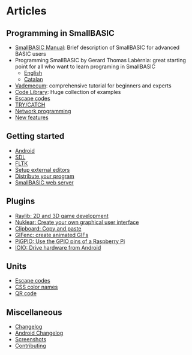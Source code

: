 # Articles

## Programming in SmallBASIC

- [SmallBASIC Manual](/pages/guide.html): Brief description of SmallBASIC for advanced BASIC users
- Programming SmallBASIC by Gerard Thomas Lab&egrave;rnia: great starting point for all who want to learn programing in SmallBASIC
  - [English](/pages/course_gtl.html)
  - [Catalan](/docs/smallbasic.ca.pdf)
- [Vademecum](/pages/vade.html): comprehensive tutorial for beginners and experts
- [Code Library](/pages/samples.html): Huge collection of examples
- [Escape codes](/pages/escape.html)
- [TRY/CATCH](/pages/trycatch.html)
- [Network programming](/pages/network.html)
- [New features](/pages/features.html)

## Getting started

- [Android](/pages/android.html)
- [SDL](/pages/sdl.html)
- [FLTK](/pages/fltk.html)
- [Setup external editors](/pages/language_support.html)
- [Distribute your program](/pages/distributiontool.html)
- [SmallBASIC web server](/pages/sbasicw.html)

## Plugins

- [Raylib: 2D and 3D game development](/pages/plugins_raylib.html)
- [Nuklear: Create your own graphical user interface](/pages/plugins_nuklear.html)
- [Clipboard: Copy and paste](/pages/plugins_clipboard.html)
- [GIFenc: create animated GIFs](/pages/plugins_gifenc.html)
- [PiGPIO: Use the GPIO pins of a Raspberry Pi](/pages/plugins_pigpio.html)
- [IOIO: Drive hardware from Android](/pages/plugins_ioio.html)

## Units

- [Escape codes](/pages/escape.html)
- [CSS color names](/pages/units_css_color_names.html)
- [QR code](/pages/units_qrcode.html)

## Miscellaneous

- [Changelog](/pages/changelog.html)
- [Android Changelog](/pages/android_changelog.html)
- [Screenshots](/pages/screenshots.html)
- [Contributing](/pages/contributing.html)

